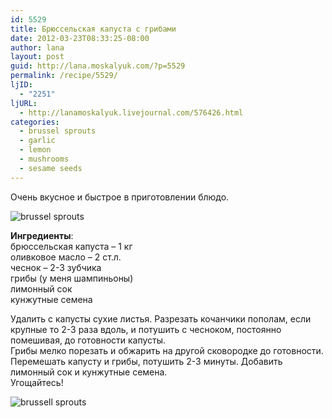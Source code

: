 ```yaml
---
id: 5529
title: Брюссельская капуста с грибами
date: 2012-03-23T08:33:25-08:00
author: lana
layout: post
guid: http://lana.moskalyuk.com/?p=5529
permalink: /recipe/5529/
ljID:
  - "2251"
ljURL:
  - http://lanamoskalyuk.livejournal.com/576426.html
categories:
  - brussel sprouts
  - garlic
  - lemon
  - mushrooms
  - sesame seeds
---
```

Очень вкусное и быстрое в приготовлении блюдо. 

![brussel sprouts](http://farm8.staticflickr.com/7096/7008618611_6d0fedcb4e_z.jpg) 

**Ингредиенты**:  
брюссельская капуста – 1 кг  
оливковое масло – 2 ст.л.  
чеснок – 2-3 зубчика  
грибы (у меня шампиньоны)  
лимонный сок  
кунжутные семена

Удалить с капусты сухие листья. Разрезать кочанчики пополам, если крупные то 2-3 раза вдоль, и потушить с чесноком, постоянно помешивая, до готовности капусты.  
Грибы мелко порезать и обжарить на другой сковородке до готовности.  
Перемешать капусту и грибы, потушить 2-3 минуты. Добавить лимонный сок и кунжутные семена.  
Угощайтесь!

![brussell sprouts](http://farm8.staticflickr.com/7108/6862503738_0e795b0f54_z.jpg)